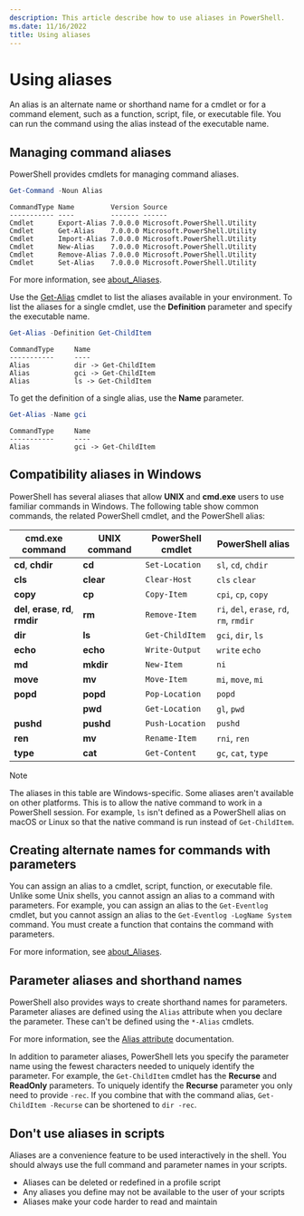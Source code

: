 ```yaml
---
description: This article describe how to use aliases in PowerShell.
ms.date: 11/16/2022
title: Using aliases
---
```

# Using aliases

An alias is an alternate name or shorthand name for a cmdlet or for a command element, such as a
function, script, file, or executable file. You can run the command using the alias instead of the
executable name.

## Managing command aliases

PowerShell provides cmdlets for managing command aliases.

```powershell
Get-Command -Noun Alias
```

```Output
CommandType Name         Version Source
----------- ----         ------- ------
Cmdlet      Export-Alias 7.0.0.0 Microsoft.PowerShell.Utility
Cmdlet      Get-Alias    7.0.0.0 Microsoft.PowerShell.Utility
Cmdlet      Import-Alias 7.0.0.0 Microsoft.PowerShell.Utility
Cmdlet      New-Alias    7.0.0.0 Microsoft.PowerShell.Utility
Cmdlet      Remove-Alias 7.0.0.0 Microsoft.PowerShell.Utility
Cmdlet      Set-Alias    7.0.0.0 Microsoft.PowerShell.Utility
```

For more information, see [about_Aliases][01].

Use the [Get-Alias][04] cmdlet to list the aliases available in your environment. To list the
aliases for a single cmdlet, use the **Definition** parameter and specify the executable name.

```powershell
Get-Alias -Definition Get-ChildItem
```

```Output
CommandType     Name
-----------     ----
Alias           dir -> Get-ChildItem
Alias           gci -> Get-ChildItem
Alias           ls -> Get-ChildItem
```

To get the definition of a single alias, use the **Name** parameter.

```powershell
Get-Alias -Name gci
```

```Output
CommandType     Name
-----------     ----
Alias           gci -> Get-ChildItem
```

## Compatibility aliases in Windows

PowerShell has several aliases that allow **UNIX** and **cmd.exe** users to use familiar commands in
Windows. The following table show common commands, the related PowerShell cmdlet, and the PowerShell
alias:

|            cmd.exe command            | UNIX command | PowerShell cmdlet |             PowerShell alias              |
| ------------------------------------- | ------------ | ----------------- | ----------------------------------------- |
| **cd**, **chdir**                     | **cd**       | `Set-Location`    | `sl`, `cd`, `chdir`                       |
| **cls**                               | **clear**    | `Clear-Host`      | `cls` `clear`                             |
| **copy**                              | **cp**       | `Copy-Item`       | `cpi`, `cp`, `copy`                       |
| **del**, **erase**, **rd**, **rmdir** | **rm**       | `Remove-Item`     | `ri`, `del`, `erase`, `rd`, `rm`, `rmdir` |
| **dir**                               | **ls**       | `Get-ChildItem`   | `gci`, `dir`, `ls`                        |
| **echo**                              | **echo**     | `Write-Output`    | `write` `echo`                            |
| **md**                                | **mkdir**    | `New-Item`        | `ni`                                      |
| **move**                              | **mv**       | `Move-Item`       | `mi`, `move`, `mi`                        |
| **popd**                              | **popd**     | `Pop-Location`    | `popd`                                    |
|                                       | **pwd**      | `Get-Location`    | `gl`, `pwd`                               |
| **pushd**                             | **pushd**    | `Push-Location`   | `pushd`                                   |
| **ren**                               | **mv**       | `Rename-Item`     | `rni`, `ren`                              |
| **type**                              | **cat**      | `Get-Content`     | `gc`, `cat`, `type`                       |

> [!NOTE]
> The aliases in this table are Windows-specific. Some aliases aren't available on other platforms.
> This is to allow the native command to work in a PowerShell session. For example, `ls` isn't
> defined as a PowerShell alias on macOS or Linux so that the native command is run instead of
> `Get-ChildItem`.

## Creating alternate names for commands with parameters

You can assign an alias to a cmdlet, script, function, or executable file. Unlike some Unix shells,
you cannot assign an alias to a command with parameters. For example, you can assign an alias to the
`Get-Eventlog` cmdlet, but you cannot assign an alias to the `Get-Eventlog -LogName System` command.
You must create a function that contains the command with parameters.

For more information, see [about_Aliases][02].

## Parameter aliases and shorthand names

PowerShell also provides ways to create shorthand names for parameters. Parameter aliases are
defined using the `Alias` attribute when you declare the parameter. These can't be defined using the
`*-Alias` cmdlets.

For more information, see the [Alias attribute][03] documentation.

In addition to parameter aliases, PowerShell lets you specify the parameter name using the fewest
characters needed to uniquely identify the parameter. For example, the `Get-ChildItem` cmdlet has
the **Recurse** and **ReadOnly** parameters. To uniquely identify the **Recurse** parameter you only
need to provide `-rec`. If you combine that with the command alias, `Get-ChildItem -Recurse` can be
shortened to `dir -rec`.

## Don't use aliases in scripts

Aliases are a convenience feature to be used interactively in the shell. You should always use the
full command and parameter names in your scripts.

- Aliases can be deleted or redefined in a profile script
- Any aliases you define may not be available to the user of your scripts
- Aliases make your code harder to read and maintain

<!-- link references -->
[01]: /powershell/module/microsoft.powershell.core/about/about_aliases
[02]: /powershell/module/microsoft.powershell.core/about/about_aliases#alternate-names-for-commands-with-parameters
[03]: /powershell/module/microsoft.powershell.core/about/about_functions_advanced_parameters#alias-attribute
[04]: xref:Microsoft.PowerShell.Utility.Get-Alias
